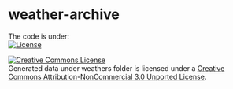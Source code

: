 # weather-archive

The code is under: <br>
[![License](https://img.shields.io/badge/License-BSD_3--Clause-blue.svg)](https://opensource.org/licenses/BSD-3-Clause)


<a rel="license" href="http://creativecommons.org/licenses/by-nc/3.0/"><img alt="Creative Commons License" style="border-width:0" src="https://i.creativecommons.org/l/by-nc/3.0/88x31.png" /></a><br />Generated data under weathers folder is licensed under a <a rel="license" href="http://creativecommons.org/licenses/by-nc/3.0/">Creative Commons Attribution-NonCommercial 3.0 Unported License</a>.
